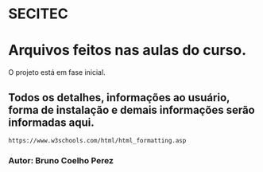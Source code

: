 # SECITEC

<h1>Arquivos feitos nas aulas do curso.</h1>

<p>O projeto está em fase inicial.</p>

<h2>Todos os detalhes, informações ao usuário, forma de 
 instalação e demais informações serão informadas aqui.</h2>

 ```https://www.w3schools.com/html/html_formatting.asp```

<h3>
 Autor: Bruno Coelho Perez</h3>
 
